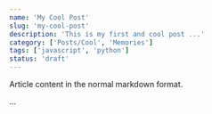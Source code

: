 ```yaml
---
name: 'My Cool Post'
slug: 'my-cool-post'
description: 'This is my first and cool post ...'
category: ['Posts/Cool', 'Memories']
tags: ['javascript', 'python']
status: 'draft'
---
```


Article content in the normal markdown format.

...